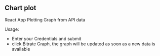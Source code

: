 ## Chart plot 

React App Plotting Graph from API data

Usage:
- Enter your Credentials and submit
- click Bitrate Graph, the graph will be updated as soon as a new data is available